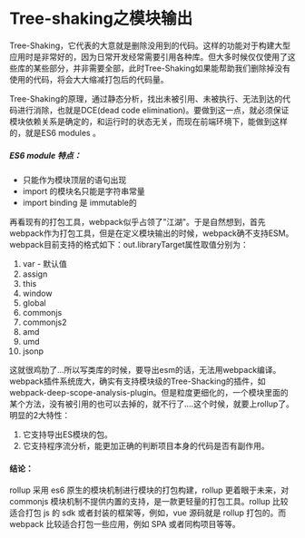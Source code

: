# Tree-shaking之模块输出
Tree-Shaking，它代表的大意就是删除没用到的代码。这样的功能对于构建大型应用时是非常好的，因为日常开发经常需要引用各种库。但大多时候仅仅使用了这些库的某些部分，并非需要全部，此时Tree-Shaking如果能帮助我们删除掉没有使用的代码，将会大大缩减打包后的代码量。

Tree-Shaking的原理，通过静态分析，找出未被引用、未被执行、无法到达的代码进行消除，也就是DCE(dead code elimination)。要做到这一点，就必须保证模块依赖关系是确定的，和运行时的状态无关，而现在前端环境下，能做到这样的，就是ES6 modules 。

##### ES6 module 特点：
+ 只能作为模块顶层的语句出现
+ import 的模块名只能是字符串常量
+ import binding 是 immutable的

再看现有的打包工具，webpack似乎占领了"江湖"。于是自然想到，首先webpack作为打包工具，但是在定义模块输出的时候，webpack确不支持ESM。webpack目前支持的格式如下：out.libraryTarget属性取值分别为：

1. var - 默认值
2. assign
3. this
4. window
5. global
6. commonjs
7. commonjs2
8. amd
9. umd
10. jsonp

这就很鸡肋了...所以写类库的时候，要导出esm的话，无法用webpack编译。webpack插件系统庞大，确实有支持模块级的Tree-Shacking的插件，如webpack-deep-scope-analysis-plugin。但是粒度更细化的，一个模块里面的某个方法，没有被引用的也可以去掉的，就不行了....这个时候，就要上rollup了。
明显的2大特性：
1. 它支持导出ES模块的包。
2. 它支持程序流分析，能更加正确的判断项目本身的代码是否有副作用。

#### 结论：
rollup 采用 es6 原生的模块机制进行模块的打包构建，rollup 更着眼于未来，对 commonjs 模块机制不提供内置的支持，是一款更轻量的打包工具。rollup 比较适合打包 js 的 sdk 或者封装的框架等，例如，vue 源码就是 rollup 打包的。而 webpack 比较适合打包一些应用，例如 SPA 或者同构项目等等。